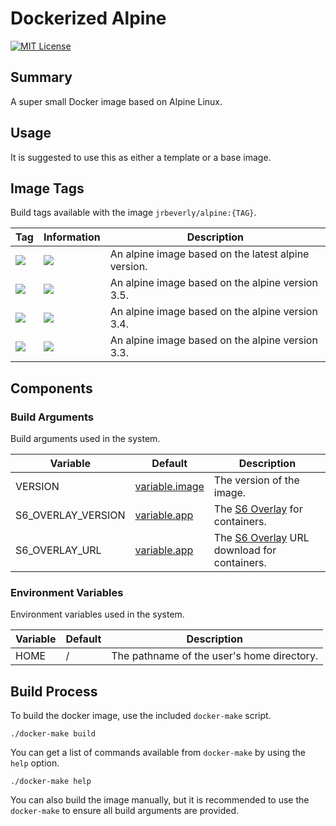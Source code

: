 # Dockerized Alpine
[![MIT License][license-badge]][license]

## Summary

A super small Docker image based on Alpine Linux. 

## Usage

It is suggested to use this as either a template or a base image.

## Image Tags

Build tags available with the image `jrbeverly/alpine:{TAG}`.

| Tag | Information | Description |
| --- | ------ | ----------- |
| [![](https://images.microbadger.com/badges/version/jrbeverly/alpine.svg)](https://microbadger.com/images/jrbeverly/alpine "Get your own version badge on microbadger.com") | [![](https://images.microbadger.com/badges/image/jrbeverly/alpine.svg)](https://microbadger.com/images/jrbeverly/alpine "Get your own image badge on microbadger.com") | An alpine image based on the latest alpine version. |
| [![](https://images.microbadger.com/badges/version/jrbeverly/alpine:3.5.svg)](https://microbadger.com/images/jrbeverly/alpine:3.5 "Get your own version badge on microbadger.com") | [![](https://images.microbadger.com/badges/image/jrbeverly/alpine:3.5.svg)](https://microbadger.com/images/jrbeverly/alpine:3.5 "Get your own image badge on microbadger.com") | An alpine image based on the alpine version 3.5. |
| [![](https://images.microbadger.com/badges/version/jrbeverly/alpine:3.4.svg)](https://microbadger.com/images/jrbeverly/alpine:3.4 "Get your own version badge on microbadger.com") | [![](https://images.microbadger.com/badges/image/jrbeverly/alpine:3.4.svg)](https://microbadger.com/images/jrbeverly/alpine:3.4 "Get your own image badge on microbadger.com") | An alpine image based on the alpine version 3.4. |
| [![](https://images.microbadger.com/badges/version/jrbeverly/alpine:3.3.svg)](https://microbadger.com/images/jrbeverly/alpine:3.3 "Get your own version badge on microbadger.com") | [![](https://images.microbadger.com/badges/image/jrbeverly/alpine:3.3.svg)](https://microbadger.com/images/jrbeverly/alpine:3.3 "Get your own image badge on microbadger.com") | An alpine image based on the alpine version 3.3. |

## Components
### Build Arguments

Build arguments used in the system.

| Variable | Default | Description |
| -------- | ------- | ----------- |
| VERSION | [variable.image](build/variable.image) | The version of the image. |
| S6\_OVERLAY\_VERSION | [variable.app](build/variable.image) | The [S6 Overlay](https://github.com/just-containers/s6-overlay/releases) for containers. |
| S6\_OVERLAY\_URL | [variable.app](build/variable.image) | The [S6 Overlay](https://github.com/just-containers/s6-overlay/releases) URL download for containers. |

### Environment Variables

Environment variables used in the system.

| Variable | Default | Description |
| -------- | ------- |------------ |
| HOME | / | The pathname of the user's home directory. |

## Build Process

To build the docker image, use the included `docker-make` script.  

```
./docker-make build
```

You can get a list of commands available from `docker-make` by using the `help` option.

```
./docker-make help
```

You can also build the image manually, but it is recommended to use the `docker-make` to ensure all build arguments are provided.

[license-badge]: https://img.shields.io/badge/license-MIT-blue.svg?maxAge=2592000
[license]: /../blob/master/LICENSE